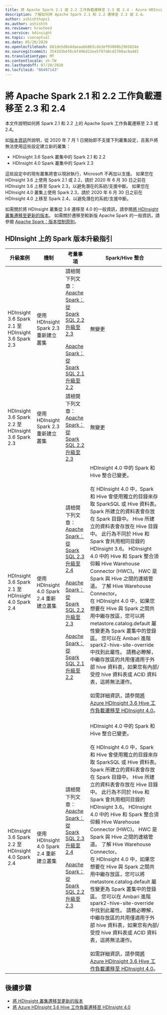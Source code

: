 ```yaml
---
title: 將 Apache Spark 2.1 或 2.2 工作負載遷移至 2.3 或 2.4 - Azure HDInsight
description: 了解如何將 Apache Spark 2.1 和 2.2 遷移至 2.3 或 2.4。
author: ashishthaps1
ms.author: ashishth
ms.reviewer: hrasheed
ms.service: hdinsight
ms.topic: conceptual
ms.date: 05/20/2020
ms.openlocfilehash: 681de5d8e4daeaabb865cde3ef93008b2965824e
ms.sourcegitcommit: 3543d3b4f6c6f496d22ea5f97d8cd2700ac9a481
ms.translationtype: MT
ms.contentlocale: zh-TW
ms.lasthandoff: 07/20/2020
ms.locfileid: "86497143"
---
```

# <a name="migrate-apache-spark-21-and-22-workloads-to-23-and-24"></a>將 Apache Spark 2.1 和 2.2 工作負載遷移至 2.3 和 2.4

本文件說明如何將 Spark 2.1 和 2.2 上的 Apache Spark 工作負載遷移至 2.3 或 2.4。

如[版本資訊](../hdinsight-release-notes.md#upcoming-changes)所說明，從 2020 年 7 月 1 日開始即不支援下列叢集設定，且客戶將無法使用這些設定建立新的叢集：
 - HDInsight 3.6 Spark 叢集中的 Spark 2.1 和 2.2
 - HDInsight 4.0 Spark 叢集中的 Spark 2.3

這些設定中的現有叢集將會以現狀執行，Microsoft 不再加以支援。 如果您在 HDInsight 3.6 上使用 Spark 2.1 或 2.2，請於 2020 年 6 月 30 日之前在 HDInsight 3.6 上移至 Spark 2.3，以避免潛在的系統/支援中斷。 如果您在 HDInsight 4.0 叢集上使用 Spark 2.3，請於 2020 年 6 月 30 日之前在 HDInsight 4.0 上移至 Spark 2.4，以避免潛在的系統/支援中斷。

如需關於將 HDInsight 叢集從 3.6 遷移至 4.0 的一般資訊，請參閱[將 HDInsight 叢集遷移至更新的版本](../hdinsight-upgrade-cluster.md)。 如需關於遷移至較新版 Apache Spark 的一般資訊，請參閱 [Apache Spark：版本控制原則](https://spark.apache.org/versioning-policy.html)。

## <a name="guidance-on-spark-version-upgrades-on-hdinsight"></a>HDInsight 上的 Spark 版本升級指引

| 升級案例 | 機制 | 考量事項 | Spark/Hive 整合 |
|------------------|-----------|--------------------|------------------------|
|HDInsight 3.6 Spark 2.1 至 HDInsight 3.6 Spark 2.3| 使用 HDInsight Spark 2.3 重新建立叢集 | 請檢閱下列文章： <br> [Apache Spark：從 Spark SQL 2.2 升級至 2.3](https://spark.apache.org/docs/latest/sql-migration-guide.html#upgrading-from-spark-sql-22-to-23) <br><br> [Apache Spark：從 Spark SQL 2.1 升級至 2.2](https://spark.apache.org/docs/latest/sql-migration-guide.html#upgrading-from-spark-sql-21-to-22) | 無變更 |
|HDInsight 3.6 Spark 2.2 至 HDInsight 3.6 Spark 2.3 | 使用 HDInsight Spark 2.3 重新建立叢集 | 請檢閱下列文章： <br> [Apache Spark：從 Spark SQL 2.2 升級至 2.3](https://spark.apache.org/docs/latest/sql-migration-guide.html#upgrading-from-spark-sql-22-to-23) | 無變更 |
| HDInsight 3.6 Spark 2.1 至 HDInsight 4.0 Spark 2.4 | 使用 HDInsight 4.0 Spark 2.4 重新建立叢集 | 請檢閱下列文章： <br> [Apache Spark：從 Spark SQL 2.3 升級至 2.4](https://spark.apache.org/docs/latest/sql-migration-guide.html#upgrading-from-spark-sql-23-to-24) <br><br> [Apache Spark：從 Spark SQL 2.2 升級至 2.3](https://spark.apache.org/docs/latest/sql-migration-guide.html#upgrading-from-spark-sql-22-to-23) <br><br> [Apache Spark：從 Spark SQL 2.1 升級至 2.2](https://spark.apache.org/docs/latest/sql-migration-guide.html#upgrading-from-spark-sql-21-to-22) | HDInsight 4.0 中的 Spark 和 Hive 整合已變更。 <br><br> 在 HDInsight 4.0 中，Spark 和 Hive 會使用獨立的目錄來存取 SparkSQL 或 Hive 資料表。 Spark 所建立的資料表會存放在 Spark 目錄中。 Hive 所建立的資料表會存放在 Hive 目錄中。 此行為不同於 Hive 和 Spark 會共用相同目錄的 HDInsight 3.6。 HDInsight 4.0 中的 Hive 和 Spark 整合須仰賴 Hive Warehouse Connector (HWC)。 HWC 是 Spark 與 Hive 之間的連絡管道。 了解 Hive Warehouse Connector。 <br> 在 HDInsight 4.0 中，如果您想要在 Hive 與 Spark 之間共用中繼存放區，您可以將 metastore.catalog.default 屬性變更為 Spark 叢集中的登錄區。 您可以在 Ambari 進階 spark2-hive-site-override 中找到此屬性。 請務必瞭解，中繼存放區的共用僅適用于外部 hive 資料表，如果您有內部/受控 hive 資料表或 ACID 資料表，這將無法運作。 <br><br>如需詳細資訊，請參閱[將 Azure HDInsight 3.6 Hive 工作負載遷移至 HDInsight 4.0](../interactive-query/apache-hive-migrate-workloads.md)。<br><br> |
| HDInsight 3.6 Spark 2.2 至 HDInsight 4.0 Spark 2.4 | 使用 HDInsight 4.0 Spark 2.4 重新建立叢集 | 請檢閱下列文章： <br> [Apache Spark：從 Spark SQL 2.3 升級至 2.4](https://spark.apache.org/docs/latest/sql-migration-guide.html#upgrading-from-spark-sql-23-to-24) <br><br> [Apache Spark：從 Spark SQL 2.2 升級至 2.3](https://spark.apache.org/docs/latest/sql-migration-guide.html#upgrading-from-spark-sql-22-to-23) | HDInsight 4.0 中的 Spark 和 Hive 整合已變更。 <br><br> 在 HDInsight 4.0 中，Spark 和 Hive 會使用獨立的目錄來存取 SparkSQL 或 Hive 資料表。 Spark 所建立的資料表會存放在 Spark 目錄中。 Hive 所建立的資料表會存放在 Hive 目錄中。 此行為不同於 Hive 和 Spark 會共用相同目錄的 HDInsight 3.6。 HDInsight 4.0 中的 Hive 和 Spark 整合須仰賴 Hive Warehouse Connector (HWC)。 HWC 是 Spark 與 Hive 之間的連絡管道。 了解 Hive Warehouse Connector。 <br> 在 HDInsight 4.0 中，如果您想要在 Hive 與 Spark 之間共用中繼存放區，您可以將 metastore.catalog.default 屬性變更為 Spark 叢集中的登錄區。 您可以在 Ambari 進階 spark2-hive-site-override 中找到此屬性。 請務必瞭解，中繼存放區的共用僅適用于外部 hive 資料表，如果您有內部/受控 hive 資料表或 ACID 資料表，這將無法運作。 <br><br>如需詳細資訊，請參閱[將 Azure HDInsight 3.6 Hive 工作負載遷移至 HDInsight 4.0](../interactive-query/apache-hive-migrate-workloads.md)。|

## <a name="next-steps"></a>後續步驟

* [將 HDInsight 叢集遷移至更新的版本](../hdinsight-upgrade-cluster.md)
* [將 Azure HDInsight 3.6 Hive 工作負載遷移至 HDInsight 4.0](../interactive-query/apache-hive-migrate-workloads.md)
